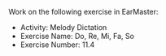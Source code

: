 Work on the following exercise in EarMaster:
- Activity: Melody Dictation
- Exercise Name: Do, Re, Mi, Fa, So
- Exercise Number: 11.4
